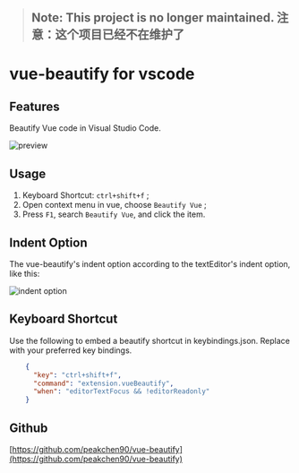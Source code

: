 > ## Note: This project is no longer maintained. 注意：这个项目已经不在维护了

# vue-beautify for vscode

## Features

Beautify Vue code in Visual Studio Code.

![preview](source/preview.gif)

## Usage

1. Keyboard Shortcut: `ctrl+shift+f` ;
2. Open context menu in vue, choose `Beautify Vue` ;
3. Press `F1`, search `Beautify Vue`, and click the item.

## Indent Option

The vue-beautify's indent option according to the textEditor's indent option, like this: 

![indent option](source/indent-option.png)

## Keyboard Shortcut

Use the following to embed a beautify shortcut in keybindings.json. Replace with your preferred key bindings.

```json
    {
      "key": "ctrl+shift+f",          
      "command": "extension.vueBeautify",
      "when": "editorTextFocus && !editorReadonly" 
    }
```

## Github
[https://github.com/peakchen90/vue-beautify](https://github.com/peakchen90/vue-beautify)
